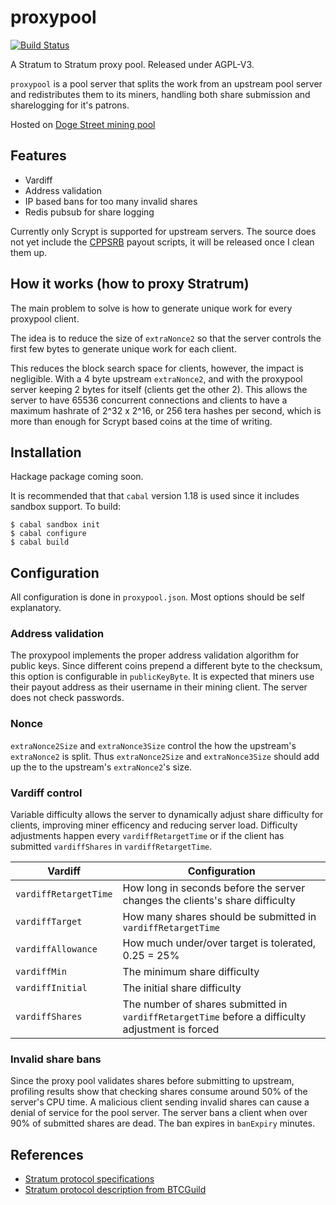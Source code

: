 # proxypool
[![Build Status](https://travis-ci.org/dogestreet/proxypool.png?branch=master)](https://travis-ci.org/dogestreet/proxypool)

A Stratum to Stratum proxy pool. Released under AGPL-V3.

`proxypool` is a pool server that splits the work from an upstream pool server and redistributes them to its miners, handling both share submission and sharelogging for it's patrons.

Hosted on [Doge Street mining pool](http://proxypool.doge.st)

## Features ##

 * Vardiff
 * Address validation
 * IP based bans for too many invalid shares
 * Redis pubsub for share logging

Currently only Scrypt is supported for upstream servers.
The source does not yet include the [CPPSRB](http://eligius.st/~gateway/faq/simple-terms-what-summary-cppsrb) payout scripts, it will be released once I clean them up.

## How it works (how to proxy Stratrum) ##
The main problem to solve is how to generate unique work for every proxypool client.

The idea is to reduce the size of `extraNonce2` so that the server controls the first few bytes to generate unique work for each client.

This reduces the block search space for clients, however, the impact is negligible. With a 4 byte upstream `extraNonce2`, and with the proxypool server keeping 2 bytes for itself (clients get the other 2). This allows the server to have 65536 concurrent connections and clients to have a maximum hashrate of 2^32 x 2^16, or 256 tera hashes per second, which is more than enough for Scrypt based coins at the time of writing.

## Installation ##
Hackage package coming soon.

It is recommended that that `cabal` version 1.18 is used since it includes sandbox support.
To build:

    $ cabal sandbox init
    $ cabal configure
    $ cabal build

## Configuration ##
All configuration is done in `proxypool.json`. Most options should be self explanatory.

### Address validation ###
The proxypool implements the proper address validation algorithm for public keys. Since different coins prepend a different byte to the checksum, this option is configurable in `publicKeyByte`. It is expected that miners use their payout address as their username in their mining client. The server does not check passwords.

### Nonce ###
`extraNonce2Size` and `extraNonce3Size` control the how the upstream's `extraNonce2` is split. Thus `extraNonce2Size` and `extraNonce3Size` should add up the to the upstream's `extraNonce2`'s size.

### Vardiff control ###
Variable difficulty allows the server to dynamically adjust share difficulty for clients, improving miner efficency and reducing server load. Difficulty adjustments happen every `vardiffRetargetTime` or if the client has submitted `vardiffShares` in `vardiffRetargetTime`.

| Vardiff                | Configuration
| -----------------------|------------------------
| `vardiffRetargetTime`  | How long in seconds before the server changes the clients's share difficulty
| `vardiffTarget`        | How many shares should be submitted in `vardiffRetargetTime`
| `vardiffAllowance`     | How much under/over target is tolerated, 0.25 = 25%
| `vardiffMin`           | The minimum share difficulty
| `vardiffInitial`       | The initial share difficulty
| `vardiffShares`        | The number of shares submitted in `vardiffRetargetTime` before a difficulty adjustment is forced

### Invalid share bans ###
Since the proxy pool validates shares before submitting to upstream, profiling results show that checking shares consume around 50% of the server's CPU time. A malicious client sending invalid shares can cause a denial of service for the pool server. The server bans a client when over 90% of submitted shares are dead. The ban expires in `banExpiry` minutes.

## References ##
 * [Stratum protocol specifications](https://mining.bitcoin.cz/stratum-mining)
 * [Stratum protocol description from BTCGuild](https://www.btcguild.com/new_protocol.php)
